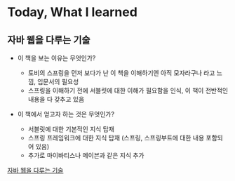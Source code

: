 # Today, What I learned

## 자바 웹을 다루는 기술

- 이 책을 보는 이유는 무엇인가?

  - 토비의 스프링을 먼저 보다가 난 이 책을 이해하기엔 아직 모자라구나 라고 느낌, 입문서의 필요성
  - 스프링을 이해하기 전에 서블릿에 대한 이해가 필요함을 인식, 이 책이 전반적인 내용을 다 갖추고 있음

- 이 책에서 얻고자 하는 것은 무엇인가?
  - 서블릿에 대한 기본적인 지식 탑재
  - 스프링 프레임워크에 대한 지식 탑재 (스프링, 스프링부트에 대한 내용 포함되어 있음)
  - 추가로 마이바티스나 메이븐과 같은 지식 추가

[자바 웹을 다루는 기술](TheArtofJavaWebProgramming/chapter1.md)
